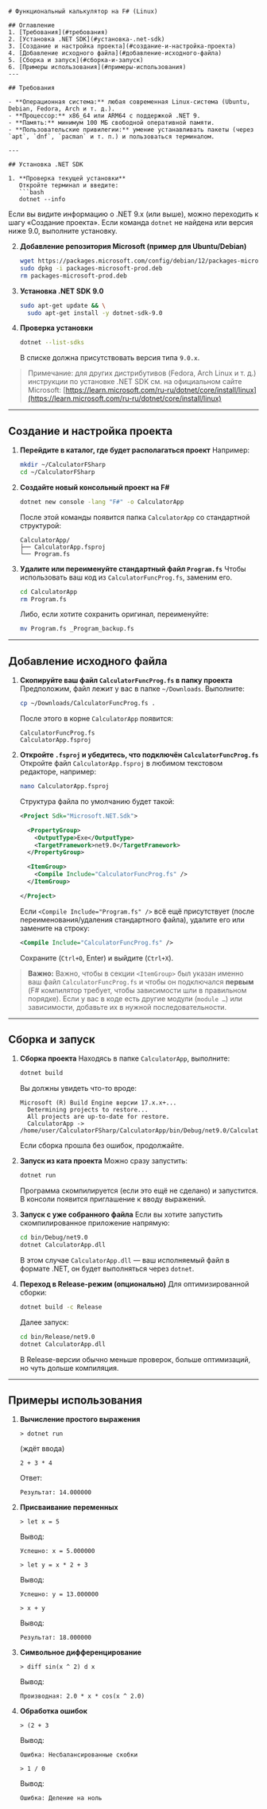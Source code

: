 ````
# Функциональный калькулятор на F# (Linux)

## Оглавление
1. [Требования](#требования)  
2. [Установка .NET SDK](#установка-.net-sdk)  
3. [Создание и настройка проекта](#создание-и-настройка-проекта)  
4. [Добавление исходного файла](#добавление-исходного-файла)  
5. [Сборка и запуск](#сборка-и-запуск)  
6. [Примеры использования](#примеры-использования)  
---

## Требования

- **Операционная система:** любая современная Linux-система (Ubuntu, Debian, Fedora, Arch и т. д.).  
- **Процессор:** x86_64 или ARM64 с поддержкой .NET 9.  
- **Память:** минимум 100 МБ свободной оперативной памяти.  
- **Пользовательские привилегии:** умение устанавливать пакеты (через `apt`, `dnf`, `pacman` и т. п.) и пользоваться терминалом.  

---

## Установка .NET SDK

1. **Проверка текущей установки**  
   Откройте терминал и введите:
   ```bash
   dotnet --info
````

Если вы видите информацию о .NET 9.x (или выше), можно переходить к шагу «Создание проекта».
Если команда `dotnet` не найдена или версия ниже 9.0, выполните установку.

2. **Добавление репозитория Microsoft (пример для Ubuntu/Debian)**

   ```bash
   wget https://packages.microsoft.com/config/debian/12/packages-microsoft-prod.deb -O packages-microsoft-prod.deb
   sudo dpkg -i packages-microsoft-prod.deb
   rm packages-microsoft-prod.deb
   ```

3. **Установка .NET SDK 9.0**

   ```bash
   sudo apt-get update && \
     sudo apt-get install -y dotnet-sdk-9.0
   ```

4. **Проверка установки**

   ```bash
   dotnet --list-sdks
   ```

   В списке должна присутствовать версия типа `9.0.x`.

> Примечание: для других дистрибутивов (Fedora, Arch Linux и т. д.) инструкции по установке .NET SDK см. на официальном сайте Microsoft:
> [https://learn.microsoft.com/ru-ru/dotnet/core/install/linux](https://learn.microsoft.com/ru-ru/dotnet/core/install/linux)

---

## Создание и настройка проекта

1. **Перейдите в каталог, где будет располагаться проект**
   Например:

   ```bash
   mkdir ~/CalculatorFSharp
   cd ~/CalculatorFSharp
   ```

2. **Создайте новый консольный проект на F#**

   ```bash
   dotnet new console -lang "F#" -o CalculatorApp
   ```

   После этой команды появится папка `CalculatorApp` со стандартной структурой:

   ```
   CalculatorApp/
   ├── CalculatorApp.fsproj
   └── Program.fs
   ```

3. **Удалите или переименуйте стандартный файл `Program.fs`**
   Чтобы использовать ваш код из `CalculatorFuncProg.fs`, заменим его.

   ```bash
   cd CalculatorApp
   rm Program.fs
   ```

   Либо, если хотите сохранить оригинал, переименуйте:

   ```bash
   mv Program.fs _Program_backup.fs
   ```

---

## Добавление исходного файла

1. **Скопируйте ваш файл `CalculatorFuncProg.fs` в папку проекта**
   Предположим, файл лежит у вас в папке `~/Downloads`. Выполните:

   ```bash
   cp ~/Downloads/CalculatorFuncProg.fs .
   ```

   После этого в корне `CalculatorApp` появится:

   ```
   CalculatorFuncProg.fs
   CalculatorApp.fsproj
   ```

2. **Откройте `.fsproj` и убедитесь, что подключён `CalculatorFuncProg.fs`**
   Откройте файл `CalculatorApp.fsproj` в любимом текстовом редакторе, например:

   ```bash
   nano CalculatorApp.fsproj
   ```

   Структура файла по умолчанию будет такой:

   ```xml
   <Project Sdk="Microsoft.NET.Sdk">

     <PropertyGroup>
       <OutputType>Exe</OutputType>
       <TargetFramework>net9.0</TargetFramework>
     </PropertyGroup>

     <ItemGroup>
       <Compile Include="CalculatorFuncProg.fs" />
     </ItemGroup>

   </Project>
   ```

   Если `<Compile Include="Program.fs" />` всё ещё присутствует (после переименования/удаления стандартного файла), удалите его или замените на строку:

   ```xml
   <Compile Include="CalculatorFuncProg.fs" />
   ```

   Сохраните (`Ctrl+O`, Enter) и выйдите (`Ctrl+X`).

> **Важно:** Важно, чтобы в секции `<ItemGroup>` был указан именно ваш файл `CalculatorFuncProg.fs` и чтобы он подключался **первым** (F# компилятор требует, чтобы зависимости шли в правильном порядке). Если у вас в коде есть другие модули (`module …`) или зависимости, добавьте их в нужной последовательности.

---

## Сборка и запуск

1. **Сборка проекта**
   Находясь в папке `CalculatorApp`, выполните:

   ```bash
   dotnet build
   ```

   Вы должны увидеть что-то вроде:

   ```
   Microsoft (R) Build Engine версии 17.x.x+...
     Determining projects to restore...
     All projects are up-to-date for restore.
     CalculatorApp -> /home/user/CalculatorFSharp/CalculatorApp/bin/Debug/net9.0/CalculatorApp.dll
   ```

   Если сборка прошла без ошибок, продолжайте.

2. **Запуск из ката проекта**
   Можно сразу запустить:

   ```bash
   dotnet run
   ```

   Программа скомпилируется (если это ещё не сделано) и запустится. В консоли появится приглашение к вводу выражений.

3. **Запуск с уже собранного файла**
   Если вы хотите запустить скомпилированное приложение напрямую:

   ```bash
   cd bin/Debug/net9.0
   dotnet CalculatorApp.dll
   ```

   В этом случае `CalculatorApp.dll` — ваш исполняемый файл в формате .NET, он будет выполняться через `dotnet`.

4. **Переход в Release-режим (опционально)**
   Для оптимизированной сборки:

   ```bash
   dotnet build -c Release
   ```

   Далее запуск:

   ```bash
   cd bin/Release/net9.0
   dotnet CalculatorApp.dll
   ```

   В Release-версии обычно меньше проверок, больше оптимизаций, но чуть дольше компиляция.

---

## Примеры использования

1. **Вычисление простого выражения**

   ```
   > dotnet run
   ```

   (ждёт ввода)

   ```
   2 + 3 * 4
   ```

   Ответ:

   ```
   Результат: 14.000000
   ```

2. **Присваивание переменных**

   ```
   > let x = 5
   ```

   Вывод:

   ```
   Успешно: x = 5.000000
   ```

   ```
   > let y = x * 2 + 3
   ```

   Вывод:

   ```
   Успешно: y = 13.000000
   ```

   ```
   > x + y
   ```

   Вывод:

   ```
   Результат: 18.000000
   ```

3. **Символьное дифференцирование**

   ```
   > diff sin(x ^ 2) d x
   ```

   Вывод:

   ```
   Производная: 2.0 * x * cos(x ^ 2.0)
   ```

4. **Обработка ошибок**

   ```
   > (2 + 3
   ```

   Вывод:

   ```
   Ошибка: Несбалансированные скобки
   ```

   ```
   > 1 / 0
   ```

   Вывод:

   ```
   Ошибка: Деление на ноль
   ```




